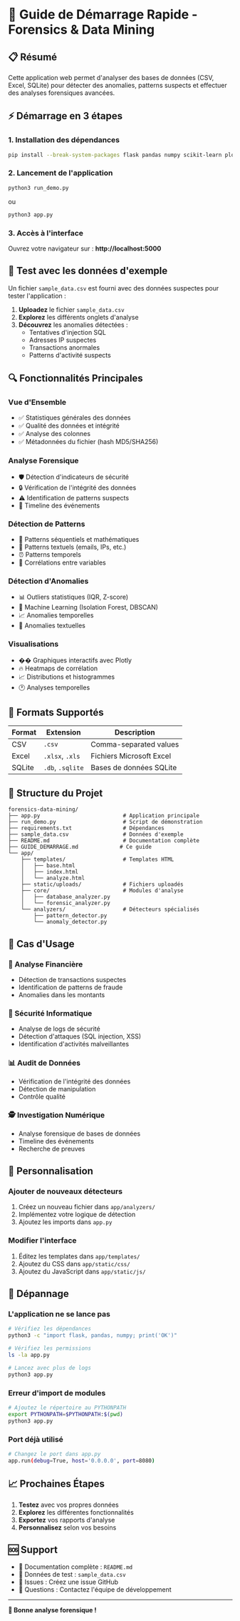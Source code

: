 # 🚀 Guide de Démarrage Rapide - Forensics & Data Mining

## 📋 Résumé
Cette application web permet d'analyser des bases de données (CSV, Excel, SQLite) pour détecter des anomalies, patterns suspects et effectuer des analyses forensiques avancées.

## ⚡ Démarrage en 3 étapes

### 1. Installation des dépendances
```bash
pip install --break-system-packages flask pandas numpy scikit-learn plotly openpyxl sqlalchemy seaborn matplotlib
```

### 2. Lancement de l'application
```bash
python3 run_demo.py
```
ou
```bash
python3 app.py
```

### 3. Accès à l'interface
Ouvrez votre navigateur sur : **http://localhost:5000**

## 🧪 Test avec les données d'exemple

Un fichier `sample_data.csv` est fourni avec des données suspectes pour tester l'application :

1. **Uploadez** le fichier `sample_data.csv`
2. **Explorez** les différents onglets d'analyse
3. **Découvrez** les anomalies détectées :
   - Tentatives d'injection SQL
   - Adresses IP suspectes
   - Transactions anormales
   - Patterns d'activité suspects

## 🔍 Fonctionnalités Principales

### Vue d'Ensemble
- ✅ Statistiques générales des données
- ✅ Qualité des données et intégrité
- ✅ Analyse des colonnes
- ✅ Métadonnées du fichier (hash MD5/SHA256)

### Analyse Forensique
- 🛡️ Détection d'indicateurs de sécurité
- 🔒 Vérification de l'intégrité des données
- ⚠️ Identification de patterns suspects
- 📅 Timeline des événements

### Détection de Patterns
- 🔢 Patterns séquentiels et mathématiques
- 📝 Patterns textuels (emails, IPs, etc.)
- ⏰ Patterns temporels
- 🔗 Corrélations entre variables

### Détection d'Anomalies
- 📊 Outliers statistiques (IQR, Z-score)
- 🤖 Machine Learning (Isolation Forest, DBSCAN)
- 📈 Anomalies temporelles
- 📝 Anomalies textuelles

### Visualisations
- �� Graphiques interactifs avec Plotly
- 🔥 Heatmaps de corrélation
- 📈 Distributions et histogrammes
- 🕐 Analyses temporelles

## 📂 Formats Supportés

| Format | Extension | Description |
|--------|-----------|-------------|
| CSV | `.csv` | Comma-separated values |
| Excel | `.xlsx`, `.xls` | Fichiers Microsoft Excel |
| SQLite | `.db`, `.sqlite` | Bases de données SQLite |

## 🔧 Structure du Projet

```
forensics-data-mining/
├── app.py                          # Application principale
├── run_demo.py                     # Script de démonstration
├── requirements.txt                # Dépendances
├── sample_data.csv                 # Données d'exemple
├── README.md                       # Documentation complète
├── GUIDE_DEMARRAGE.md             # Ce guide
└── app/
    ├── templates/                  # Templates HTML
    │   ├── base.html
    │   ├── index.html
    │   └── analyze.html
    ├── static/uploads/             # Fichiers uploadés
    ├── core/                       # Modules d'analyse
    │   ├── database_analyzer.py
    │   └── forensic_analyzer.py
    └── analyzers/                  # Détecteurs spécialisés
        ├── pattern_detector.py
        └── anomaly_detector.py
```

## 🚨 Cas d'Usage

### 🏦 Analyse Financière
- Détection de transactions suspectes
- Identification de patterns de fraude
- Anomalies dans les montants

### 🔐 Sécurité Informatique
- Analyse de logs de sécurité
- Détection d'attaques (SQL injection, XSS)
- Identification d'activités malveillantes

### 📊 Audit de Données
- Vérification de l'intégrité des données
- Détection de manipulation
- Contrôle qualité

### 🕵️ Investigation Numérique
- Analyse forensique de bases de données
- Timeline des événements
- Recherche de preuves

## 🔧 Personnalisation

### Ajouter de nouveaux détecteurs
1. Créez un nouveau fichier dans `app/analyzers/`
2. Implémentez votre logique de détection
3. Ajoutez les imports dans `app.py`

### Modifier l'interface
1. Éditez les templates dans `app/templates/`
2. Ajoutez du CSS dans `app/static/css/`
3. Ajoutez du JavaScript dans `app/static/js/`

## 🐛 Dépannage

### L'application ne se lance pas
```bash
# Vérifiez les dépendances
python3 -c "import flask, pandas, numpy; print('OK')"

# Vérifiez les permissions
ls -la app.py

# Lancez avec plus de logs
python3 app.py
```

### Erreur d'import de modules
```bash
# Ajoutez le répertoire au PYTHONPATH
export PYTHONPATH=$PYTHONPATH:$(pwd)
python3 app.py
```

### Port déjà utilisé
```bash
# Changez le port dans app.py
app.run(debug=True, host='0.0.0.0', port=8080)
```

## 📈 Prochaines Étapes

1. **Testez** avec vos propres données
2. **Explorez** les différentes fonctionnalités
3. **Exportez** vos rapports d'analyse
4. **Personnalisez** selon vos besoins

## 🆘 Support

- 📖 Documentation complète : `README.md`
- 🧪 Données de test : `sample_data.csv`
- 🐛 Issues : Créez une issue GitHub
- 💬 Questions : Contactez l'équipe de développement

---

**🎉 Bonne analyse forensique !**
